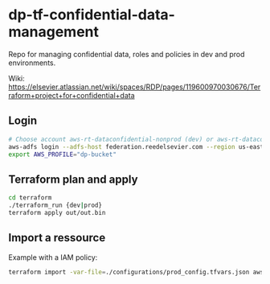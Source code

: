 # dp-tf-confidential-data-management

Repo for managing confidential data, roles
and policies in dev and prod environments.

Wiki: https://elsevier.atlassian.net/wiki/spaces/RDP/pages/119600970030676/Terraform+project+for+confidential+data

## Login

```bash
# Choose account aws-rt-dataconfidential-nonprod (dev) or aws-rt-dataconfidential-prod (prod)
aws-adfs login --adfs-host federation.reedelsevier.com --region us-east-2 --role-arn  assumed-role/ADFS-Developer/roberged@science.regn.net --session-duration 14400 --profile dp-bucket
export AWS_PROFILE="dp-bucket"
```

## Terraform plan and apply

```bash
cd terraform
./terraform_run {dev|prod}
terraform apply out/out.bin
```

## Import a ressource

Example with a IAM policy:
```bash
terraform import -var-file=./configurations/prod_config.tfvars.json aws_iam_policy.{ressource_name} {arn}
```